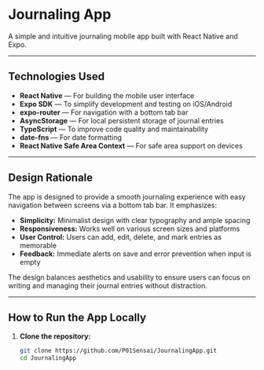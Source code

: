 # Journaling App

A simple and intuitive journaling mobile app built with React Native and Expo.

---

## Technologies Used

- **React Native** — For building the mobile user interface
- **Expo SDK** — To simplify development and testing on iOS/Android
- **expo-router** — For navigation with a bottom tab bar
- **AsyncStorage** — For local persistent storage of journal entries
- **TypeScript** — To improve code quality and maintainability
- **date-fns** — For date formatting
- **React Native Safe Area Context** — For safe area support on devices

---

## Design Rationale

The app is designed to provide a smooth journaling experience with easy navigation between screens via a bottom tab bar. It emphasizes:

- **Simplicity:** Minimalist design with clear typography and ample spacing
- **Responsiveness:** Works well on various screen sizes and platforms
- **User Control:** Users can add, edit, delete, and mark entries as memorable
- **Feedback:** Immediate alerts on save and error prevention when input is empty

The design balances aesthetics and usability to ensure users can focus on writing and managing their journal entries without distraction.

---

## How to Run the App Locally

1. **Clone the repository:**

   ```bash
   git clone https://github.com/P01Sensai/JournalingApp.git
   cd JournalingApp

